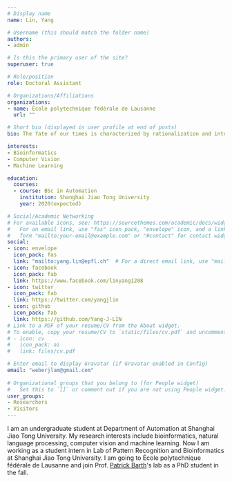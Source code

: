 ```yaml
---
# Display name
name: Lin, Yang

# Username (this should match the folder name)
authors:
- admin

# Is this the primary user of the site?
superuser: true

# Role/position
role: Doctoral Assistant

# Organizations/Affiliations
organizations:
- name: École polytechnique fédérale de Lausanne
  url: ""

# Short bio (displayed in user profile at end of posts)
bio: The fate of our times is characterized by rationalization and intellectualization and, above all, by the disenchantment of the world.

interests:
- Bioinformatics
- Computer Vision
- Machine Learning

education:
  courses:
  - course: BSc in Automation
    institution: Shanghai Jiao Tong University
    year: 2020(expected)

# Social/Academic Networking
# For available icons, see: https://sourcethemes.com/academic/docs/widgets/#icons
#   For an email link, use "fas" icon pack, "envelope" icon, and a link in the
#   form "mailto:your-email@example.com" or "#contact" for contact widget.
social:
- icon: envelope
  icon_pack: fas
  link: "mailto:yang.lin@epfl.ch"  # For a direct email link, use "mailto:test@example.org".
- icon: facebook
  icon_pack: fab
  link: https://www.facebook.com/linyang1208
- icon: twitter
  icon_pack: fab
  link: https://twitter.com/yangjlin
- icon: github
  icon_pack: fab
  link: https://github.com/Yang-J-LIN
# Link to a PDF of your resume/CV from the About widget.
# To enable, copy your resume/CV to `static/files/cv.pdf` and uncomment the lines below.  
# - icon: cv
#   icon_pack: ai
#   link: files/cv.pdf

# Enter email to display Gravatar (if Gravatar enabled in Config)
email: "weberjlam@gmail.com"
  
# Organizational groups that you belong to (for People widget)
#   Set this to `[]` or comment out if you are not using People widget.  
user_groups:
- Researchers
- Visitors
---
```


I am an undergraduate student at Department of Automation at Shanghai Jiao Tong University. My research interests include bioinformatics, natural language processing, computer vision and machine learning. Now I am working as a student intern in Lab of Pattern Recognition and Bioinformatics at Shanghai Jiao Tong University. I am going to École polytechnique fédérale de Lausanne and join Prof. [Patrick Barth](https://www.epfl.ch/labs/barth-lab/)'s lab as a PhD student in the fall.
